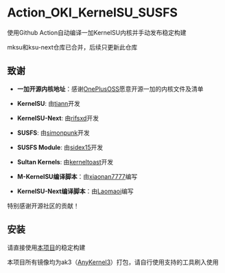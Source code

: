 # Action_OKI_KernelSU_SUSFS

使用Github Action自动编译一加KernelSU内核并手动发布稳定构建

mksu和ksu-next仓库已合并，后续只更新此仓库


## 致谢

- **一加开源内核地址**：感谢[OnePlusOSS](https://github.com/OnePlusOSS/kernel_manifest)愿意开源一加的内核文件及清单

- **KernelSU**: 由[tiann](https://github.com/tiann)开发
  
- **KernelSU-Next**: 由[rifsxd](https://github.com/rifsxd/KernelSU-Next)开发
  
- **SUSFS**: 由[simonpunk](https://gitlab.com/simonpunk/susfs4ksu.git)开发
  
- **SUSFS Module**: 由[sidex15](https://github.com/sidex15)开发
  
- **Sultan Kernels**: 由[kerneltoast](https://github.com/kerneltoast)开发

- **M-KernelSU编译脚本**：由[xiaonan7777](https://github.com/xiaonan7777)编写

- **KernelSU-Next编译脚本**：由[Laomaoi](https://github.com/Laomaoi)编写

特别感谢开源社区的贡献！


## 安装

请直接使用[本项目](https://github.com/mcxiaochenn/Action_OKI_KernelSU_SUSFS)的稳定构建

本项目所有镜像均为ak3（[AnyKernel3](https://github.com/osm0sis/AnyKernel3)）打包，请自行使用支持的工具刷入使用
